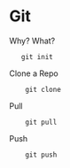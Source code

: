 Git
===

Why? What?

```
   git init
```

Clone a Repo

```
    git clone 
```

Pull
```
    git pull
```

Push

```
    git push
```
